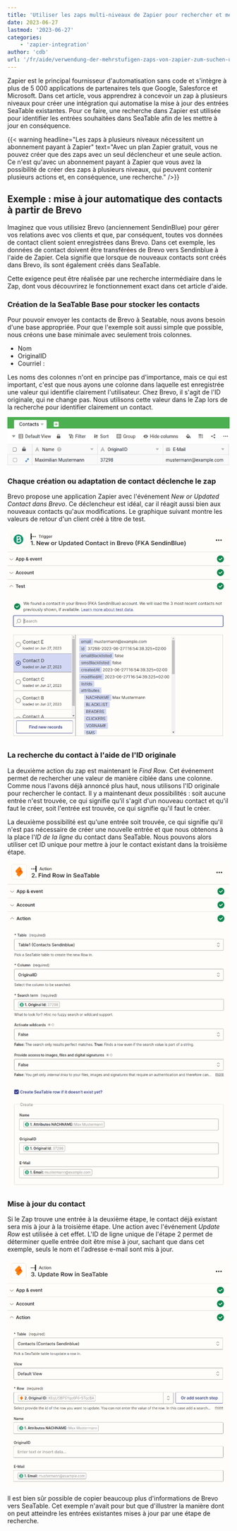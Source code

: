 ```yaml
---
title: 'Utiliser les zaps multi-niveaux de Zapier pour rechercher et mettre à jour des enregistrements'
date: 2023-06-27
lastmod: '2023-06-27'
categories:
    - 'zapier-integration'
author: 'cdb'
url: '/fr/aide/verwendung-der-mehrstufigen-zaps-von-zapier-zum-suchen-und-aktualisieren-von-datensaetzen'
---
```


Zapier est le principal fournisseur d'automatisation sans code et s'intègre à plus de 5 000 applications de partenaires tels que Google, Salesforce et Microsoft. Dans cet article, vous apprendrez à concevoir un zap à plusieurs niveaux pour créer une intégration qui automatise la mise à jour des entrées SeaTable existantes. Pour ce faire, une recherche dans Zapier est utilisée pour identifier les entrées souhaitées dans SeaTable afin de les mettre à jour en conséquence.

{{< warning headline="Les zaps à plusieurs niveaux nécessitent un abonnement payant à Zapier" text="Avec un plan Zapier gratuit, vous ne pouvez créer que des zaps avec un seul déclencheur et une seule action. Ce n'est qu'avec un abonnement payant à Zapier que vous avez la possibilité de créer des zaps à plusieurs niveaux, qui peuvent contenir plusieurs actions et, en conséquence, une recherche." />}}

## Exemple : mise à jour automatique des contacts à partir de Brevo

Imaginez que vous utilisiez Brevo (anciennement SendinBlue) pour gérer vos relations avec vos clients et que, par conséquent, toutes vos données de contact client soient enregistrées dans Brevo. Dans cet exemple, les données de contact doivent être transférées de Brevo vers Sendinblue à l'aide de Zapier. Cela signifie que lorsque de nouveaux contacts sont créés dans Brevo, ils sont également créés dans SeaTable.

Cette exigence peut être réalisée par une recherche intermédiaire dans le Zap, dont vous découvrirez le fonctionnement exact dans cet article d'aide.

### Création de la SeaTable Base pour stocker les contacts

Pour pouvoir envoyer les contacts de Brevo à Seatable, nous avons besoin d'une base appropriée. Pour que l'exemple soit aussi simple que possible, nous créons une base minimale avec seulement trois colonnes.

- Nom
- OriginalID
- Courriel :

Les noms des colonnes n'ont en principe pas d'importance, mais ce qui est important, c'est que nous ayons une colonne dans laquelle est enregistrée une valeur qui identifie clairement l'utilisateur. Chez Brevo, il s'agit de l'ID originale, qui ne change pas. Nous utilisons cette valeur dans le Zap lors de la recherche pour identifier clairement un contact.

![Saisie des contacts dans SeaTable](images/sendinblue-5.png)

### Chaque création ou adaptation de contact déclenche le zap

Brevo propose une application Zapier avec l'événement _New or Updated Contact dans Brevo_. Ce déclencheur est idéal, car il réagit aussi bien aux nouveaux contacts qu'aux modifications. Le graphique suivant montre les valeurs de retour d'un client créé à titre de test.

![Brevo est toujours le déclencheur](images/sendinblue-1.png)

### La recherche du contact à l'aide de l'ID originale

La deuxième action du zap est maintenant le _Find Row_. Cet événement permet de rechercher une valeur de manière ciblée dans une colonne. Comme nous l'avons déjà annoncé plus haut, nous utilisons l'ID originale pour rechercher le contact. Il y a maintenant deux possibilités : soit aucune entrée n'est trouvée, ce qui signifie qu'il s'agit d'un nouveau contact et qu'il faut le créer, soit l'entrée est trouvée, ce qui signifie qu'il faut le créer.

La deuxième possibilité est qu'une entrée soit trouvée, ce qui signifie qu'il n'est pas nécessaire de créer une nouvelle entrée et que nous obtenons à la place l'_ID de la ligne_ du contact dans SeaTable. Nous pouvons alors utiliser cet ID unique pour mettre à jour le contact existant dans la troisième étape.

![La recherche d'un contact dans SeaTable](images/sendinblue-2.png)

### Mise à jour du contact

Si le Zap trouve une entrée à la deuxième étape, le contact déjà existant sera mis à jour à la troisième étape. Une action avec l'événement _Update Row_ est utilisée à cet effet. L'ID de ligne unique de l'étape 2 permet de déterminer quelle entrée doit être mise à jour, sachant que dans cet exemple, seuls le nom et l'adresse e-mail sont mis à jour.

![Mise à jour du compte](images/sendinblue-3.png)

Il est bien sûr possible de copier beaucoup plus d'informations de Brevo vers SeaTable. Cet exemple n'avait pour but que d'illustrer la manière dont on peut atteindre les entrées existantes mises à jour par une étape de recherche.
